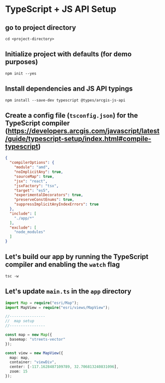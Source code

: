 # TypeScript + JS API Setup

## go to project directory

```
cd <project-directory>
```

## Initialize project with defaults (for demo purposes)

```
npm init --yes
```

## Install dependencies and JS API typings

```
npm install --save-dev typescript @types/arcgis-js-api
```

## Create a config file (`tsconfig.json`) for the TypeScript compiler (https://developers.arcgis.com/javascript/latest/guide/typescript-setup/index.html#compile-typescript)

```json
{
  "compilerOptions": {
    "module": "amd",
    "noImplicitAny": true,
    "sourceMap": true,
    "jsx": "react",
    "jsxFactory": "tsx",
    "target": "es5",
    "experimentalDecorators": true,
    "preserveConstEnums": true,
    "suppressImplicitAnyIndexErrors": true
  },
  "include": [
    "./app/*"
  ],
  "exclude": [
    "node_modules"
  ]
}
```

## Let's build our app by running the TypeScript compiler and enabling the `watch` flag

```
tsc -w
```

## Let's update `main.ts` in the `app` directory

```ts
import Map = require("esri/Map");
import MapView = require("esri/views/MapView");

//----------------
//  map setup
//----------------

const map = new Map({
  basemap: "streets-vector"
});

const view = new MapView({
  map: map,
  container: "viewDiv",
  center: [-117.1628487109789, 32.706813240831096],
  zoom: 15
});
```
